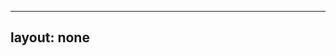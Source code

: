 ---
layout: none
-----

<RedoclyAPIBlock src="/firefly-services/docs/photoshop_createPSD.json" width="600px" disableSidebar hideTryItPanel />
